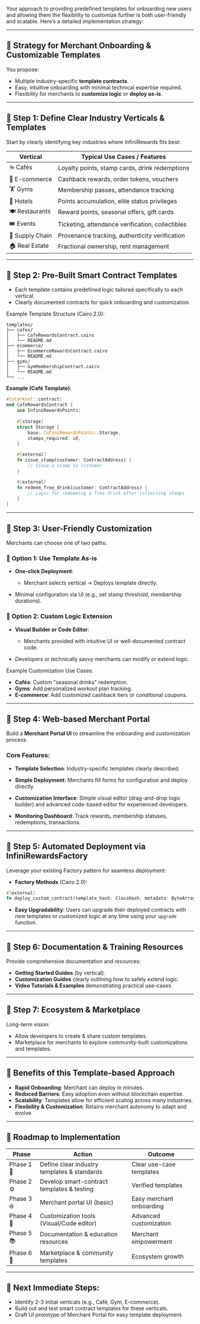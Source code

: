 Your approach to providing predefined templates for onboarding new users and allowing them the flexibility to customize further is both user-friendly and scalable. Here’s a detailed implementation strategy:

---

## 🎯 **Strategy for Merchant Onboarding & Customizable Templates**

You propose:

* Multiple industry-specific **template contracts**.
* Easy, intuitive onboarding with minimal technical expertise required.
* Flexibility for merchants to **customize logic** or **deploy as-is**.

---

## 📌 **Step 1: Define Clear Industry Verticals & Templates**

Start by clearly identifying key industries where InfiniRewards fits best:

| Vertical        | Typical Use Cases / Features                     |
| --------------- | ------------------------------------------------ |
| ☕ Cafés         | Loyalty points, stamp cards, drink redemptions   |
| 🛒 E-commerce   | Cashback rewards, order tokens, vouchers         |
| 🏋️ Gyms        | Membership passes, attendance tracking           |
| 🏨 Hotels       | Points accumulation, elite status privileges     |
| 🍽️ Restaurants | Reward points, seasonal offers, gift cards       |
| 🎟️ Events      | Ticketing, attendance verification, collectibles |
| 🚚 Supply Chain | Provenance tracking, authenticity verification   |
| 🏠 Real Estate  | Fractional ownership, rent management            |

---

## 📌 **Step 2: Pre-Built Smart Contract Templates**

* Each template contains predefined logic tailored specifically to each vertical.
* Clearly documented contracts for quick onboarding and customization.

Example Template Structure (Cairo 2.0):

```
templates/
├── cafes/
│   ├── CafeRewardsContract.cairo
│   └── README.md
├── ecommerce/
│   ├── EcommerceRewardsContract.cairo
│   └── README.md
├── gyms/
│   ├── GymMembershipContract.cairo
│   └── README.md
└── ...
```

**Example (Café Template)**:

```rust
#[starknet::contract]
mod CafeRewardsContract {
    use InfiniRewardsPoints;
    
    #[storage]
    struct Storage {
        base: InfiniRewardsPoints::Storage,
        stamps_required: u8,
    }

    #[external]
    fn issue_stamp(customer: ContractAddress) {
        // Issue a stamp to customer
    }

    #[external]
    fn redeem_free_drink(customer: ContractAddress) {
        // Logic for redeeming a free drink after collecting stamps
    }
}
```

---

## 📌 **Step 3: User-Friendly Customization**

Merchants can choose one of two paths:

### **🔹 Option 1: Use Template As-is**

* **One-click Deployment**:

  * Merchant selects vertical → Deploys template directly.
* Minimal configuration via UI (e.g., set stamp threshold, membership durations).

### **🔸 Option 2: Custom Logic Extension**

* **Visual Builder or Code Editor**:

  * Merchants provided with intuitive UI or well-documented contract code.
* Developers or technically savvy merchants can modify or extend logic.

Example Customization Use Cases:

* **Cafés**: Custom "seasonal drinks" redemption.
* **Gyms**: Add personalized workout plan tracking.
* **E-commerce**: Add customized cashback tiers or conditional coupons.

---

## 📌 **Step 4: Web-based Merchant Portal**

Build a **Merchant Portal UI** to streamline the onboarding and customization process.

### Core Features:

* **Template Selection**:
  Industry-specific templates clearly described.

* **Simple Deployment**:
  Merchants fill forms for configuration and deploy directly.

* **Customization Interface**:
  Simple visual editor (drag-and-drop logic builder) and advanced code-based editor for experienced developers.

* **Monitoring Dashboard**:
  Track rewards, membership statuses, redemptions, transactions.

---

## 📌 **Step 5: Automated Deployment via InfiniRewardsFactory**

Leverage your existing Factory pattern for seamless deployment:

* **Factory Methods** (Cairo 2.0):

```rust
#[external]
fn deploy_custom_contract(template_hash: ClassHash, metadata: ByteArray) -> ContractAddress;
```

* **Easy Upgradability**:
  Users can upgrade their deployed contracts with new templates or customized logic at any time using your `upgrade` function.

---

## 📌 **Step 6: Documentation & Training Resources**

Provide comprehensive documentation and resources:

* **Getting Started Guides** (by vertical).
* **Customization Guides** clearly outlining how to safely extend logic.
* **Video Tutorials & Examples** demonstrating practical use-cases.

---

## 📌 **Step 7: Ecosystem & Marketplace**

Long-term vision:

* Allow developers to create & share custom templates.
* Marketplace for merchants to explore community-built customizations and templates.

---

## 🚩 **Benefits of this Template-based Approach**

* **Rapid Onboarding**: Merchant can deploy in minutes.
* **Reduced Barriers**: Easy adoption even without blockchain expertise.
* **Scalability**: Templates allow for efficient scaling across many industries.
* **Flexibility & Customization**: Retains merchant autonomy to adapt and evolve.

---

## 🚀 **Roadmap to Implementation**

| Phase      | Action                                      | Outcome                  |
| ---------- | ------------------------------------------- | ------------------------ |
| Phase 1 🚩 | Define clear industry templates & standards | Clear use-case templates |
| Phase 2 ⚙️ | Develop smart-contract templates & testing  | Verified templates       |
| Phase 3 🌐 | Merchant portal UI (basic)                  | Easy merchant onboarding |
| Phase 4 🔧 | Customization tools (Visual/Code editor)    | Advanced customization   |
| Phase 5 📚 | Documentation & education resources         | Merchant empowerment     |
| Phase 6 🎯 | Marketplace & community templates           | Ecosystem growth         |

---

## 🎯 **Next Immediate Steps:**

* Identify 2-3 initial verticals (e.g., Café, Gym, E-commerce).
* Build out and test smart contract templates for these verticals.
* Draft UI prototype of Merchant Portal for easy template deployment.

